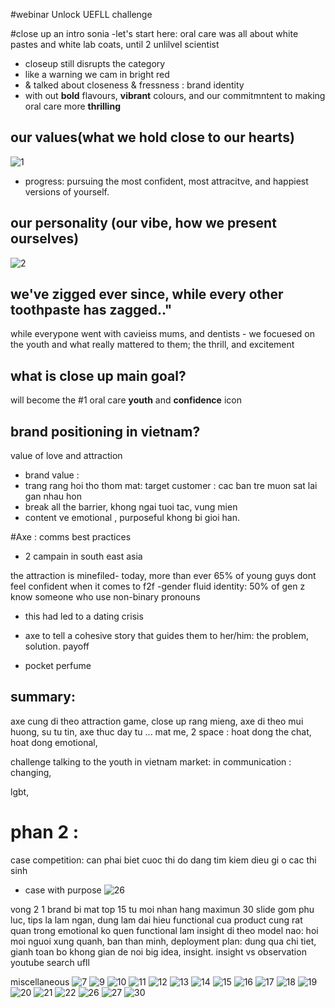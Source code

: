 #webinar Unlock UEFLL challenge

#close up an intro sonia
-let's start here: oral care was all about white pastes and white lab coats, until 2 unlilvel scientist
- closeup still disrupts the category
- like a warning we cam in bright red
- & talked about closeness & fressness : brand identity
- with out __bold__ flavours, __vibrant__ colours, and our commitmntent to making oral care more __thrilling__
## our values(what we hold close to our hearts)
![1](resources/webinar20/1.png)
- progress: pursuing the most confident, most attracitve, and happiest versions of yourself.

## our personality (our vibe, how we present ourselves)
![2](resources/webinar20/2.png)

## we've zigged ever since, while every other toothpaste has zagged.."
while everypone went with cavieiss mums, and dentists - we focuesed on the youth and what really mattered to them; the thrill, and excitement

## what is close up main goal?
will become the #1 oral care __youth__ and __confidence__ icon
## brand positioning in vietnam?
value of love and attraction
- brand value : 
- trang rang hoi tho thom mat: target customer : cac ban tre muon sat lai gan nhau hon
- break all the barrier, khong ngai tuoi tac, vung mien
- content ve emotional , purposeful khong bi gioi han.

#Axe : comms best practices
- 2 campain in south east asia

the attraction is minefiled- today, more than ever
65% of young guys dont feel confident when it comes to f2f
-gender fluid identity: 50% of gen z know someone who use non-binary pronouns

- this had led to a dating crisis
- axe to tell a cohesive story that guides them to her/him: the problem, solution. payoff

- pocket perfume
## summary:
axe cung di theo attraction game, close up rang mieng, axe di theo mui huong, su tu tin, axe thuc day tu ... mat me, 2 space : hoat dong the chat, hoat dong emotional,

challenge talking to the youth in vietnam market:
in communication : changing, 

lgbt, 

# phan 2 :
case competition: can phai biet cuoc thi do dang tim kiem dieu gi o cac thi sinh

- case with purpose
![26](resources/webinar/26.png)

vong 2 1 brand bi mat
top 15 tu moi nhan hang
maximun 30 slide gom phu luc, tips la lam ngan, dung lam dai
hieu functional cua product cung rat quan trong
emotional ko quen functional
lam insight di theo model nao: hoi moi nguoi xung quanh, ban than minh,
deployment plan: dung qua chi tiet, gianh toan bo khong gian de noi big idea, insight.
insight vs observation
youtube search ufll

miscellaneous
![7](resources/webinar20/7.png)
![9](resources/webinar20/9.png)
![10](resources/webinar20/10.png)
![11](resources/webinar20/11.png)
![12](resources/webinar20/12.png)
![13](resources/webinar20/13.png)
![14](resources/webinar20/14.png)
![15](resources/webinar20/15.png)
![16](resources/webinar20/16.png)
![17](resources/webinar20/17.png)
![18](resources/webinar20/18.png)
![19](resources/webinar20/19.png)
![20](resources/webinar20/20.png)
![21](resources/webinar20/21.png)
![22](resources/webinar20/22.png)
![26](resources/webinar20/26.png)
![27](resources/webinar20/27.png)
![30](resources/webinar20/30.png)

